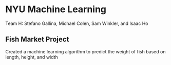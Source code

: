 # NYU Machine Learning
Team H: Stefano Gallina, Michael Colen, Sam Winkler, and Isaac Ho

## Fish Market Project
Created a machine learning algorithm to predict the weight of fish based on length, height, and width
